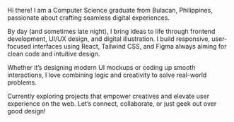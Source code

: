 Hi there! I am a Computer Science graduate from Bulacan, Philippines, passionate about crafting seamless digital experiences.

By day (and sometimes late night), I bring ideas to life through frontend development, UI/UX design, and digital illustration.
I build responsive, user-focused interfaces using React, Tailwind CSS, and Figma always aiming for clean code and intuitive design.

Whether it’s designing modern UI mockups or coding up smooth interactions, I love combining logic and creativity to solve real-world problems.

Currently exploring projects that empower creatives and elevate user experience on the web.
Let’s connect, collaborate, or just geek out over good design!
